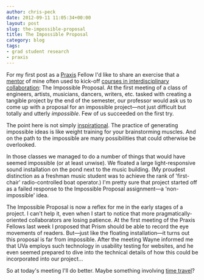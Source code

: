 ```yaml
---
author: chris-peck
date: 2012-09-11 11:05:34+00:00
layout: post
slug: the-impossible-proposal
title: The Impossible Proposal
category: blog
tags:
- grad student research
- praxis
---
```


For my first post as a [Praxis](https://praxis.scholarslab.org/) Fellow I'd like to share an exercise that a [mentor](http://stephenjrushmusic.com/) of mine often used to kick-off [courses in interdisciplinary collaboration](http://www.music.umich.edu/current_students/perf_opps/dme/index.html): The Impossible Proposal. At the first meeting of a class of engineers, artists, musicians, dancers, writers, etc. tasked with creating a tangible project by the end of the semester, our professor would ask us to come up with a proposal for an impossible project&mdash;not just difficult but totally and utterly _impossible_. Few of us succeeded on the first try.

The point here is not simply [inspirational](http://www.youtube.com/watch?v=RfHnzYEHAow). The practice of generating impossible ideas is like weight training for your brainstorming muscles. And on the path to the impossible are many possibilities that could otherwise be overlooked.

In those classes we managed to do a number of things that would have seemed impossible (or at least unwise). We floated a large light-responsive sound installation on the pond next to the music building. (My proudest distinction as a freshman music student was to achieve the rank of 'first-chair' radio-controlled boat operator.) I'm pretty sure that project started off as a failed response to the Impossible Proposal assignment&mdash;a 'non-impossible' idea.

The Impossible Proposal is now a reflex for me in the early stages of a project. I can't help it, even when I start to notice that more pragmatically-oriented collaborators are losing patience. At the first meeting of the Praxis Fellows last week I proposed that Prism should be able to record the eye movements of readers. But&mdash;just like the floating installation&mdash;it turns out this proposal is far from impossible. After the meeting Wayne informed me that UVa employs such technology in usability testing for websites, and he even seemed prepared to dive into the technical details of how this could be incorporated into our project...

So at today's meeting I'll do better. Maybe something involving [time travel](http://www.youtube.com/watch?v=G7kmHa9kYtg)?
